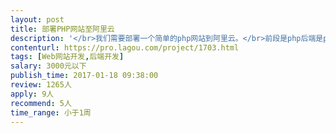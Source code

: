 ```yaml
---                
layout: post       
title: 部署PHP网站至阿里云           
description: '</br>我们需要部署一个简单的php网站到阿里云。</br>前段是php后端是python，数据库是mysql。网站已经完成需要帮助将网站部署到虚拟机</br>'     
contenturl: https://pro.lagou.com/project/1703.html      
tags: [Web网站开发,后端开发]            
salary: 3000元以下          
publish_time: 2017-01-18 09:38:00         
review: 1265人                   
apply: 9人                   
recommend: 5人                   
time_range: 小于1周              
---                 
```

